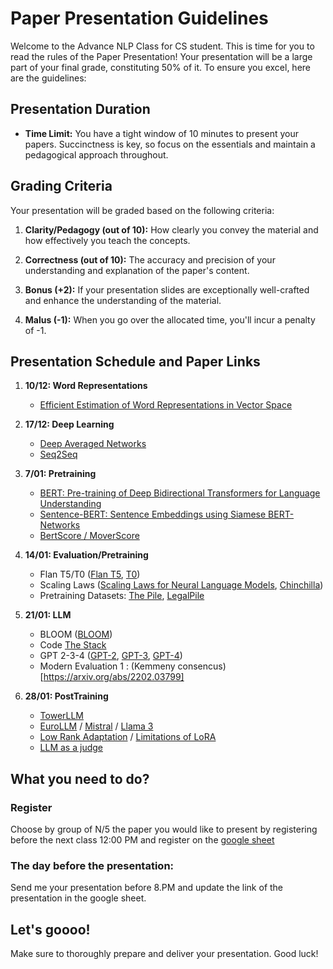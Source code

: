 # Paper Presentation Guidelines

Welcome to the Advance NLP Class for CS student. This is time for you to read the rules of the Paper Presentation! Your presentation will be a large part of your final grade, constituting 50% of it. To ensure you excel, here are the guidelines:

## Presentation Duration

- **Time Limit:** You have a tight window of 10 minutes to present your papers. Succinctness is key, so focus on the essentials and maintain a pedagogical approach throughout.

## Grading Criteria

Your presentation will be graded based on the following criteria:

1. **Clarity/Pedagogy (out of 10):** How clearly you convey the material and how effectively you teach the concepts.
   
2. **Correctness (out of 10):** The accuracy and precision of your understanding and explanation of the paper's content.

3. **Bonus (+2):** If your presentation slides are exceptionally well-crafted and enhance the understanding of the material.

4. **Malus (-1):** When you go over the allocated time, you'll incur a penalty of -1.
## Presentation Schedule and Paper Links

1. **10/12: Word Representations**
   - [Efficient Estimation of Word Representations in Vector Space](https://arxiv.org/abs/1301.3781)

2. **17/12: Deep Learning**
   - [Deep Averaged Networks](https://aclanthology.org/P15-1162.pdf)
   - [Seq2Seq](https://arxiv.org/abs/1409.3215)

3. **7/01: Pretraining**
   - [BERT: Pre-training of Deep Bidirectional Transformers for Language Understanding](https://arxiv.org/abs/1810.04805)
   - [Sentence-BERT: Sentence Embeddings using Siamese BERT-Networks](https://arxiv.org/abs/1908.10084)
   - [BertScore / MoverScore](https://arxiv.org/abs/1904.09675,https://arxiv.org/abs/1909.02622)

4. **14/01: Evaluation/Pretraining**
   - Flan T5/T0 ([Flan T5](https://arxiv.org/abs/2210.11416), [T0](https://arxiv.org/abs/2110.08207))
   - Scaling Laws ([Scaling Laws for Neural Language Models](https://arxiv.org/abs/2001.08361), [Chinchilla](https://arxiv.org/abs/2203.15556))
   - Pretraining Datasets: [The Pile](https://arxiv.org/abs/2101.00027), [LegalPile](https://arxiv.org/abs/2207.00220)

5. **21/01: LLM**
   - BLOOM ([BLOOM](https://arxiv.org/abs/2211.05100))
   - Code [The Stack](https://arxiv.org/abs/2402.19173)
   - GPT 2-3-4 ([GPT-2](https://arxiv.org/abs/2109.01652), [GPT-3](https://arxiv.org/abs/2005.14165), [GPT-4](https://arxiv.org/abs/2303.08774))
   - Modern Evaluation 1 : (Kemmeny consencus)[https://arxiv.org/abs/2202.03799]

6. **28/01: PostTraining**
   - [TowerLLM](https://arxiv.org/abs/2402.17733)
   - [EuroLLM](https://arxiv.org/abs/2409.16235) / [Mistral](https://arxiv.org/abs/2310.06825) / [Llama 3](https://arxiv.org/abs/2407.21783)
   - [Low Rank Adaptation](https://arxiv.org/abs/2106.09685) / [Limitations of LoRA](https://arxiv.org/abs/2406.03136)
   - [LLM as a judge](https://arxiv.org/abs/2306.05685)

## What you need to do?

### Register

Choose by group of N/5 the paper you would like to present by registering before the next class 12:00 PM and register on the [google sheet](https://docs.google.com/spreadsheets/d/1rLJqLCXdfX8nDUdNelRM5KHrY1EwUZI4sMWssfZGabU/edit?usp=sharing)

### The day before the presentation:

Send me your presentation before 8.PM and update the link of the presentation in the google sheet.

## Let's goooo! 

Make sure to thoroughly prepare and deliver your presentation. Good luck!

